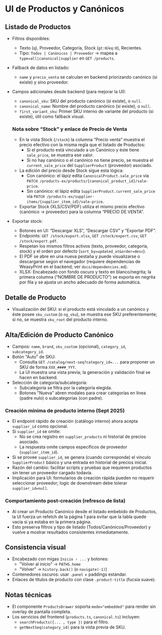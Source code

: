 <!-- NG-HEADER: Nombre de archivo: PRODUCTS_UI.md -->
<!-- NG-HEADER: Ubicación: docs/PRODUCTS_UI.md -->
<!-- NG-HEADER: Descripción: Documentación de la UI de Productos y creación/edición de canónicos. -->
<!-- NG-HEADER: Lineamientos: Ver AGENTS.md -->

# UI de Productos y Canónicos

## Listado de Productos
- Filtros disponibles:
  - Texto (`q`), Proveedor, Categoría, Stock (`gt:0`/`eq:0`), Recientes.
  - Tipo: `Todos | Canónicos | Proveedor` → mapea a `type=all|canonical|supplier` en `GET /products`.
- Fallback de datos en listado:
  - `name` y `precio_venta` se calculan en backend priorizando canónico (si existe) y sino proveedor.

- Campos adicionales desde backend (para mejorar la UI):
  - `canonical_sku`: SKU del producto canónico (si existe), o `null`.
  - `canonical_name`: Nombre del producto canónico (si existe), o `null`.
  - `first_variant_sku`: Primer SKU interno de variante del producto (si existe), útil como fallback visual.

  ### Nota sobre “Stock” y enlace de Precio de Venta

  - En la vista Stock (`/stock`) la columna “Precio venta” muestra el precio efectivo con la misma regla que el listado de Productos:
    - Si el producto está vinculado a un Canónico y éste tiene `sale_price`, se muestra ese valor.
    - Si no hay canónico o el canónico no tiene precio, se muestra el `current_sale_price` del `SupplierProduct` (proveedor) asociado.
  - La edición del precio desde Stock sigue esta lógica:
    - Con canónico: el lápiz edita `CanonicalProduct.sale_price` vía `PATCH /products-ex/products/{canonical_product_id}/sale-price`.
    - Sin canónico: el lápiz edita `SupplierProduct.current_sale_price` vía `PATCH /products-ex/supplier-items/{supplier_item_id}/sale-price`.
  - Exportar Stock (XLS/CSV/PDF) utiliza el mismo precio efectivo (canónico → proveedor) para la columna “PRECIO DE VENTA”.
- Exportar stock:
  - Botones en UI: “Descargar XLS”, “Descargar CSV” y “Exportar PDF”.
  - Endpoints: `GET /stock/export.xlsx`, `GET /stock/export.csv`, `GET /stock/export.pdf`.
  - Respetan los mismos filtros activos (texto, proveedor, categoría, stock) y el orden por defecto (`sort_by=updated_at&order=desc`).
  - El PDF se abre en una nueva pestaña y puede visualizarse o descargarse según el navegador (requiere dependencias de WeasyPrint en el backend; ver `docs/dependencies.md`).
  - XLSX: Encabezado con fondo oscuro y texto en blanco/negrita; la primera columna (“NOMBRE DE PRODUCTO”) se exporta en negrita por fila y se ajusta un ancho adecuado de forma automática.

## Detalle de Producto
- Visualización del SKU: si el producto está vinculado a un canónico y éste posee `sku_custom` (o `ng_sku`), se muestra ese SKU preferentemente; si no, se muestra `sku_root` del producto interno.

## Alta/Edición de Producto Canónico
- Campos: `name`, `brand`, `sku_custom` (opcional), `category_id`, `subcategory_id`.
- Botón "Auto" de SKU:
  - Consulta `GET /catalog/next-seq?category_id=...` para proponer un SKU de forma `XXX_####_YYY`.
  - La UI muestra una vista previa; la generación y validación final se hacen en backend.
- Selección de categoría/subcategoría:
  - Subcategoría se filtra por la categoría elegida.
  - Botones "Nueva" abren modales para crear categorías en línea (padre nulo) o subcategorías (con padre).

### Creación mínima de producto interno (Sept 2025)
- El endpoint rápido de creación (catálogo interno) ahora acepta `supplier_id` como opcional.
- Si `supplier_id` se omite:
  - No se crea registro en `supplier_products` ni historial de precios asociado.
  - La respuesta omite campos específicos de proveedor (`supplier_item_id`).
- Si se provee `supplier_id`, se genera (cuando corresponde) el vínculo `SupplierProduct` básico y una entrada en historial de precios inicial.
- Razón del cambio: facilitar scripts y pruebas que requieren productos sin tener un proveedor cargado todavía.
- Implicación para UI: formularios de creación rápida pueden no requerir seleccionar proveedor; logic de downstream debe tolerar `supplier_id=null`.

### Comportamiento post-creación (refresco de lista)
- Al crear un Producto Canónico desde el listado embebido de Productos, la UI fuerza un refetch de la página 1 para evitar que la tabla quede vacía si ya estaba en la primera página.
- Esto preserva filtros y tipo de listado (Todos/Canónicos/Proveedor) y vuelve a mostrar resultados consistentes inmediatamente.

## Consistencia visual
- Encabezado con migas `Inicio › ...` y botones:
  - "Volver al inicio" → `PATHS.home`
  - "Volver" → `history.back()` (o `navigate(-1)`)
- Contenedores oscuros: usar `.panel` + paddings estándar.
- Enlaces de títulos de producto con clase `.product-title` (fucsia suave).

## Notas técnicas
- El componente `ProductsDrawer` soporta `mode="embedded"` para render sin overlay de pantalla completa.
- Los servicios del frontend (`products.ts`, `canonical.ts`) incluyen:
  - `searchProducts({... , type })` para el filtro.
  - `getNextSeq(category_id)` para la vista previa de SKU.
